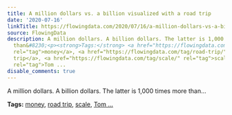 ```yaml
---
title: A million dollars vs. a billion visualized with a road trip
date: '2020-07-16'
linkTitle: https://flowingdata.com/2020/07/16/a-million-dollars-vs-a-billion-visualized-with-a-road-trip/
source: FlowingData
description: A million dollars. A billion dollars. The latter is 1,000 times more
  than&#8230;<p><strong>Tags:</strong> <a href="https://flowingdata.com/tag/money/"
  rel="tag">money</a>, <a href="https://flowingdata.com/tag/road-trip/" rel="tag">road
  trip</a>, <a href="https://flowingdata.com/tag/scale/" rel="tag">scale</a>, <a href="https://flowingdata.com/tag/tom-scott/"
  rel="tag">Tom ...
disable_comments: true
---
```

A million dollars. A billion dollars. The latter is 1,000 times more than&#8230;<p><strong>Tags:</strong> <a href="https://flowingdata.com/tag/money/" rel="tag">money</a>, <a href="https://flowingdata.com/tag/road-trip/" rel="tag">road trip</a>, <a href="https://flowingdata.com/tag/scale/" rel="tag">scale</a>, <a href="https://flowingdata.com/tag/tom-scott/" rel="tag">Tom ...